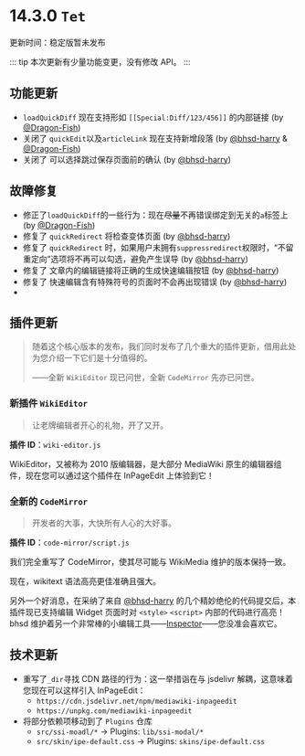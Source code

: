 # 14.3.0 `Tet`

更新时间：稳定版暂未发布

::: tip
本次更新有少量功能变更，没有修改 API。
:::

## 功能更新

- `loadQuickDiff` 现在支持形如 `[[Special:Diff/123/456]]` 的内部链接 (by [@Dragon-Fish](https://github.com/Dragon-Fish))
- 关闭了 <Issues id="137"/> `quickEdit`以及`articleLink` 现在支持新增段落 (by [@bhsd-harry](https://github.com/bhsd-harry) & [@Dragon-Fish](https://github.com/Dragon-Fish))
- 关闭了 <Issues id="145"/> 可以选择跳过保存页面前的确认 (by [@bhsd-harry](https://github.com/bhsd-harry))

## 故障修复

- 修正了`loadQuickDiff`的一些行为：现在~~尽量~~不再错误绑定到无关的`a`标签上 (by [@Dragon-Fish](https://github.com/Dragon-Fish))
- 修复了 <Issues id="127"/> `quickRedirect` 将检查变体页面 (by [@bhsd-harry](https://github.com/bhsd-harry))
- 修复了 <Issues id="161"/> `quickRedirect` 时，如果用户未拥有`suppressredirect`权限时，“不留重定向”选项将不再可以勾选，避免产生误导 (by [@bhsd-harry](https://github.com/bhsd-harry))
- 修复了 <Issues id="163"/> 文章内的编辑链接将正确的生成快速编辑按钮 (by [@bhsd-harry](https://github.com/bhsd-harry))
- 修复了 <Issues id="150"/> 快速编辑含有特殊符号的页面时不会再出现错误 (by [@bhsd-harry](https://github.com/bhsd-harry))
- 

## 插件更新

> 随着这个核心版本的发布，我们同时发布了几个重大的插件更新，借用此处为您介绍一下它们是十分值得的。
>
> ——全新 `WikiEditor` 现已问世，全新 `CodeMirror` 先亦已问世。

### 新插件 `WikiEditor`

> 让老牌编辑者开心的礼物，开了又开。

**插件 ID**：`wiki-editor.js`

WikiEditor，又被称为 2010 版编辑器，是大部分 MediaWiki 原生的编辑器组件，现在您可以通过这个插件在 InPageEdit 上体验到它！

### 全新的 `CodeMirror`

> 开发者的大事，大快所有人心的大好事。

**插件 ID**：`code-mirror/script.js`

我们完全重写了 CodeMirror，使其尽可能与 WikiMedia 维护的版本保持一致。

现在，wikitext 语法高亮更佳准确且强大。

另外一个好消息，在采纳了来自 [@bhsd-harry](https://github.com/bhsd-harry) 的几个精妙绝伦的代码提交后，本插件现已支持编辑 Widget 页面时对 `<style>` `<script>` 内部的代码进行高亮！bhsd 维护着另一个非常棒的小编辑工具——[Inspector](https://zh.moegirl.org.cn/User:Bhsd/Inspector)——您没准会喜欢它。

## 技术更新

- 重写了`_dir`寻找 CDN 路径的行为：这一举措诣在与 jsdelivr 解耦，这意味着您现在可以这样引入 InPageEdit：
  - `https://cdn.jsdelivr.net/npm/mediawiki-inpageedit`
  - `https://unpkg.com/mediawiki-inpageedit`
- 将部分依赖项移动到了 `Plugins` 仓库
  - `src/ssi-moadl/*` → Plugins: `lib/ssi-modal/*`
  - `src/skin/ipe-default.css` → Plugins: `skins/ipe-default.css`
